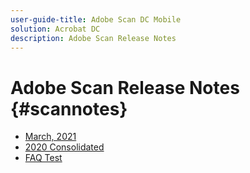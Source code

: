 ```yaml
---
user-guide-title: Adobe Scan DC Mobile
solution: Acrobat DC
description: Adobe Scan Release Notes
---
```


# Adobe Scan Release Notes {#scannotes}

+ [March, 2021](march2021.md)
+ [2020 Consolidated](2020.md)
+ [FAQ Test](faqtest.md)

